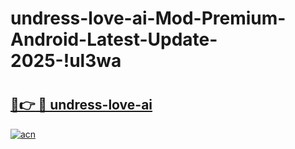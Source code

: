 # undress-love-ai-Mod-Premium-Android-Latest-Update-2025-!ul3wa

# <h2><a href="https://92viqa.esa.edu.pl?title=undress-love-ai&ref=ul3wa">🔗👉 🔴 undress-love-ai</a></h2>

[![acn](https://github.com/user-attachments/assets/0f9c940e-d8b0-45ae-aac7-cd30a18b3e1c)](https://92viqa.esa.edu.pl?title=undress-love-ai&ref=ul3wa)

